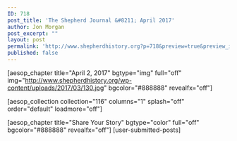 ```yaml
---
ID: 718
post_title: 'The Shepherd Journal &#8211; April 2017'
author: Jon Morgan
post_excerpt: ""
layout: post
permalink: 'http://www.shepherdhistory.org?p=718&preview=true&preview_id=718'
published: false
---
```

[aesop_chapter title="April 2, 2017" bgtype="img" full="off" img="http://www.shepherdhistory.org/wp-content/uploads/2017/03/130.jpg" bgcolor="#888888" revealfx="off"]

[aesop_collection collection="116" columns="1" splash="off" order="default" loadmore="off"]


[aesop_chapter title="Share Your Story" bgtype="color" full="off" bgcolor="#888888" revealfx="off"]
[user-submitted-posts]